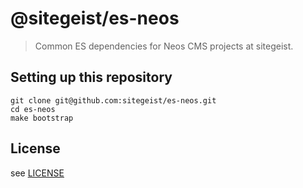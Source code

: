 # @sitegeist/es-neos

> Common ES dependencies for Neos CMS projects at sitegeist.

## Setting up this repository

```
git clone git@github.com:sitegeist/es-neos.git
cd es-neos
make bootstrap
```

## License

see [LICENSE](./LICENSE)